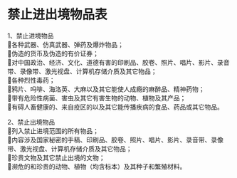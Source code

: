 # 禁止进出境物品表
1、禁止进境物品    
🔸各种武器、仿真武器、弹药及爆炸物品；  
🔸伪造的货币及伪造的有价证券；  
🔸对中国政治、经济、文化、道德有害的印刷品、胶卷、照片、唱片、影片、录音带、录像带、激光视盘、计算机存储介质及其它物品；  
🔸各种烈性毒药；  
🔸鸦片、吗啡、海洛英、大麻以及其它能使人成瘾的麻醉品、精神药物；  
🔸带有危险性病菌、害虫及其它有害生物的动物、植物及其产品；  
🔸有碍人畜健康的、来自疫区的以及其它能传播疾病的食品、药品或其它物品。  

2、禁止出境物品  
🔸列入禁止进境范围的所有物品；  
🔸内容涉及国家秘密的手稿、印刷品、胶卷、照片、唱片、影片、录音带、录像带、激光视盘、计算机存储介质及其它物品；  
🔸珍贵文物及其它禁止出境的文物；  
🔸濒危的和珍贵的动物、植物（均含标本）及其种子和繁殖材料。  